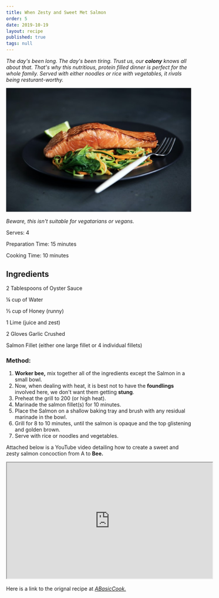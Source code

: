 ```yaml
---
title: When Zesty and Sweet Met Salmon
order: 5
date: 2019-10-19
layout: recipe
published: true
tags: null
---
```

*The day's been long. The day's been tiring. Trust us, our **colony** knows all about that. That's why this nutritious, protein filled dinner is perfect for the whole family. Served with either noodles or rice with vegetables, it rivals being resturant-worthy.* 

![](../uploads/caroline-attwood-bpptlxwtovg-unsplash.jpg "Photo by Caroline Attwood on Unsplash")

*Beware, this isn't suitable for vegatarians or vegans.*

Serves: 4

Preparation Time: 15 minutes

Cooking Time: 10 minutes

## Ingredients

2 Tablespoons of Oyster Sauce

¼ cup of Water

⅓ cup of Honey (runny)

1 Lime (juice and zest)

2 Gloves Garlic Crushed

Salmon Fillet (either one large fillet or 4 individual fillets)

### Method:

1. **Worker bee,** mix together all of the ingredients except the Salmon in a small bowl. 
2. Now, when dealing with heat, it is best not to have the **foundlings** involved here, we don't want them getting **stung**.
3. Preheat the grill to 200 (or high heat).
4. Marinade the salmon fillet(s) for 10 minutes.
5. Place the Salmon on a shallow baking tray and brush with any residual marinade in the bowl.
6. Grill for 8 to 10 minutes, until the salmon is opaque and the top glistening and golden brown.
7. Serve with rice or noodles and vegetables.



Attached below is a YouTube video detailing how to create a sweet and zesty salmon concoction from A to **Bee.**

<div class="video-box"><iframe width="560" height="315" src="https://www.youtube.com/embed/https://youtu.be/leUcE2QRRUA?rel=0" allow="accelerometer; autoplay; encrypted-media; gyroscope; picture-in-picture" allowfullscreen></iframe></div>



Here is a link to the orignal recipe at *[ABasicCook.](http://www.abasiccook.com/?space-recipes=lime-and-honey-salmon)*